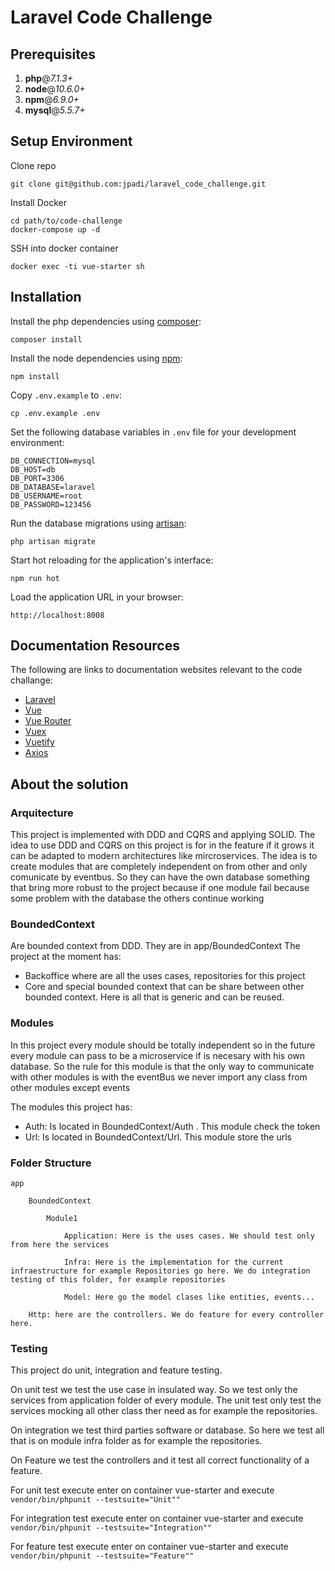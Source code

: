 # Laravel Code Challenge



## Prerequisites

1. **php**@*7.1.3+*
2. **node**@*10.6.0+*
3. **npm**@*6.9.0+*
4. **mysql**@*5.5.7+*

## Setup Environment

Clone repo

```
git clone git@github.com:jpadi/laravel_code_challenge.git
```

Install Docker

```
cd path/to/code-challenge
docker-compose up -d
```

SSH into docker container
```
docker exec -ti vue-starter sh
```

## Installation

Install the php dependencies using [composer](https://getcomposer.org/):

```
composer install
```

Install the node dependencies using [npm](https://docs.npmjs.com/cli-documentation/):

```
npm install
```

Copy `.env.example` to `.env`:

```
cp .env.example .env
```

Set the following database variables in `.env` file for your development environment:

```
DB_CONNECTION=mysql
DB_HOST=db
DB_PORT=3306
DB_DATABASE=laravel
DB_USERNAME=root
DB_PASSWORD=123456
```

Run the database migrations using [artisan](https://laravel.com/docs/5.8/artisan):

```
php artisan migrate
```

Start hot reloading for the application's interface:

```
npm run hot
```

Load the application URL in your browser:

```
http://localhost:8008
```

## Documentation Resources

The following are links to documentation websites relevant to the code challange:

* [Laravel](https://laravel.com/docs/5.8)
* [Vue](https://vuejs.org/v2/guide/)
* [Vue Router](https://router.vuejs.org)
* [Vuex](https://vuex.vuejs.org/guide/)
* [Vuetify](https://vuetifyjs.com/en/getting-started/quick-start)
* [Axios](https://github.com/axios/axios)

## About the solution

### Arquitecture

This project is implemented with DDD and CQRS and applying SOLID. The idea to use DDD and CQRS on this
project is for in the feature if it grows it can be adapted to modern architectures like mircroservices. The idea is to create modules that are completely independent on from other and only comunicate by eventbus. So they can have the own database something that bring more robust to the project because if one module fail because some problem with the database the others continue working

### BoundedContext
Are bounded context from DDD. They are in app/BoundedContext The project at the moment has:
- Backoffice where are all the uses cases, repositories for this project
- Core and special bounded context that can be share between other bounded context. Here is all that is generic and can be reused. 

### Modules

In this project every module should be totally independent so in the future every module can pass to be a microservice if is necesary with his own database.
So the rule for this module is that the only way to communicate with other modules is with the eventBus we never import any class from other modules except events

The modules this project has:
- Auth: Is located in BoundedContext/Auth . This module check the token
- Url: Is located in BoundedContext/Url. This module store the urls


### Folder Structure
```
app

    BoundedContext

        Module1

            Application: Here is the uses cases. We should test only from here the services

            Infra: Here is the implementation for the current infraestructure for example Repositories go here. We do integration testing of this folder, for example repositories
            
            Model: Here go the model clases like entities, events...
                    
    Http: here are the controllers. We do feature for every controller here.
```

### Testing

This project do unit, integration and feature testing.

On unit test we test the use case in insulated way. So we test only the services from application folder of every module.
The unit test only test the services mocking all other class ther need as for example the repositories.

On integration we test third parties software or database. So here we test all that is on module infra folder as for example the repositories.

On Feature we test the controllers and it test all correct functionality of a feature.

For unit test execute enter on container vue-starter and execute 
```vendor/bin/phpunit --testsuite="Unit""```

For integration test execute enter on container vue-starter and execute 
```vendor/bin/phpunit --testsuite="Integration""```

For feature test execute enter on container vue-starter and execute 
```vendor/bin/phpunit --testsuite="Feature""```






